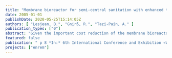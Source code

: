 ```yaml
---
title: "Membrane bioreactor for semi-central sanitation with enhanced treatment performances"
date: 2005-01-01
publishDate: 2020-05-25T15:14:05Z
authors: [ "Lesjean, B.", "Gnirß, R.", "Tazi-Pain, A." ]
publication_types: ["0"]
abstract: "Given the important cost reduction of the membrane bioreactor technology in the last years, this advanced treatment process has now become cost-competitive with other conventional technologies. A cost estimation analysis undertaken with few remaining unsewered and remote areas of Berlin showed that the implementation of semi-central sanitation scheme with a local membrane bioreactor plant would lead to similar costs than the connection to the central sewer, but with a superior effluent quality. For such small systems, some design issues have to be considered in order to optimise the costs and the operation regime, such as plant capacity increase, buffer capacity, process configuration and membrane flux."
featured: false
publication: " p 8 *In:* 6th International Conference and Exhibition «Wastewater 2005». Teplice, Czech Rep.. 10.5.-12.5.2005"
projects: ["enrem"]
---
```


